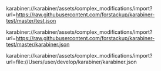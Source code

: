 karabiner://karabiner/assets/complex_modifications/import?url=https://raw.githubusercontent.com/forstackup/karabiner-test/master/test.json

karabiner://karabiner/assets/complex_modifications/import?url=https://raw.githubusercontent.com/forstackup/karabiner-test/master/karabiner.json


karabiner://karabiner/assets/complex_modifications/import?url=file://Users/user/develop/karabiner/karabiner.json
